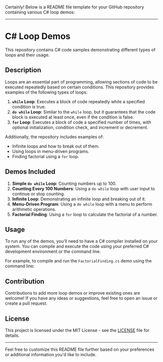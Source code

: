 Certainly! Below is a README file template for your GitHub repository containing various C# loop demos:

---

# C# Loop Demos

This repository contains C# code samples demonstrating different types of loops and their usage.

## Description

Loops are an essential part of programming, allowing sections of code to be executed repeatedly based on certain conditions. This repository provides examples of the following types of loops:

1. **`while` Loop**: Executes a block of code repeatedly while a specified condition is true.
2. **`do while` Loop**: Similar to the `while` loop, but it guarantees that the code block is executed at least once, even if the condition is false.
3. **`for` Loop**: Executes a block of code a specified number of times, with optional initialization, condition check, and increment or decrement.

Additionally, the repository includes examples of:

- Infinite loops and how to break out of them.
- Using loops in menu-driven programs.
- Finding factorial using a `for` loop.

## Demos Included

1. **Simple `do while` Loop**: Counting numbers up to 100.
2. **Counting Every 100 Numbers**: Using a `do while` loop with user input to continue or stop counting.
3. **Infinite Loop**: Demonstrating an infinite loop and breaking out of it.
4. **Menu-Driven Program**: Using a `do while` loop with a menu to perform arithmetic operations.
5. **Factorial Finding**: Using a `for` loop to calculate the factorial of a number.

## Usage

To run any of the demos, you'll need to have a C# compiler installed on your system. You can compile and execute the code using your preferred C# development environment or the command line.

For example, to compile and run the `FactorialFinding.cs` demo using the command line:


## Contribution

Contributions to add more loop demos or improve existing ones are welcome! If you have any ideas or suggestions, feel free to open an issue or create a pull request.

## License

This project is licensed under the MIT License - see the [LICENSE](LICENSE) file for details.

---

Feel free to customize this README file further based on your preferences or additional information you'd like to include.
